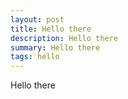 ```yaml
---
layout: post
title: Hello there
description: Hello there
summary: Hello there
tags: hello
---
```


Hello there